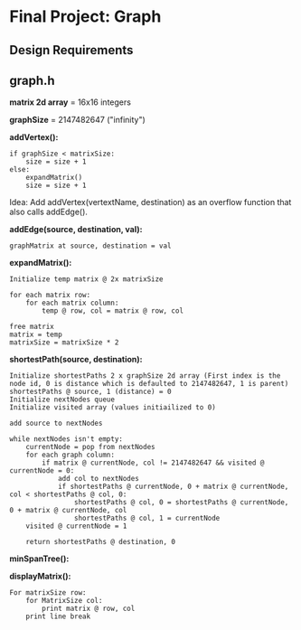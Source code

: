 # Final Project: Graph

## Design Requirements

## graph.h

**matrix 2d array** = 16x16 integers

**graphSize** = 2147482647 ("infinity")

**addVertex():**

    if graphSize < matrixSize:
        size = size + 1
    else:
        expandMatrix()
        size = size + 1

Idea: Add addVertex(vertextName, destination) as an overflow function that also calls addEdge().

**addEdge(source, destination, val):**

    graphMatrix at source, destination = val

**expandMatrix():**

    Initialize temp matrix @ 2x matrixSize

    for each matrix row:
        for each matrix column:
            temp @ row, col = matrix @ row, col

    free matrix
    matrix = temp
    matrixSize = matrixSize * 2


**shortestPath(source, destination):**

    Initialize shortestPaths 2 x graphSize 2d array (First index is the node id, 0 is distance which is defaulted to 2147482647, 1 is parent)
    shortestPaths @ source, 1 (distance) = 0
    Initialize nextNodes queue
    Initialize visited array (values initiailized to 0)

    add source to nextNodes

    while nextNodes isn't empty:
        currentNode = pop from nextNodes
        for each graph column:
            if matrix @ currentNode, col != 2147482647 && visited @ currentNode = 0:
                add col to nextNodes
                if shortestPaths @ currentNode, 0 + matrix @ currentNode, col < shortestPaths @ col, 0:
                    shortestPaths @ col, 0 = shortestPaths @ currentNode, 0 + matrix @ currentNode, col
                    shortestPaths @ col, 1 = currentNode
        visited @ currentNode = 1

        return shortestPaths @ destination, 0

**minSpanTree():**

**displayMatrix():**

    For matrixSize row:
        for MatrixSize col:
            print matrix @ row, col
        print line break